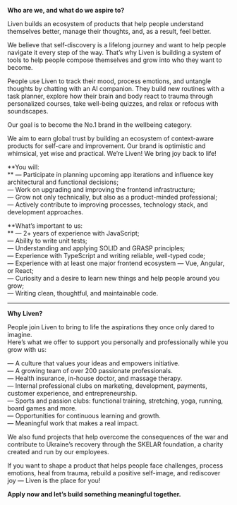 **Who are we, and what do we aspire to?**

Liven builds an ecosystem of products that help people understand themselves
better, manage their thoughts, and, as a result, feel better.

We believe that self-discovery is a lifelong journey and want to help people
navigate it every step of the way. That’s why Liven is building a system of
tools to help people compose themselves and grow into who they want to become.

People use Liven to track their mood, process emotions, and untangle thoughts
by chatting with an AI companion. They build new routines with a task planner,
explore how their brain and body react to trauma through personalized courses,
take well-being quizzes, and relax or refocus with soundscapes.

Our goal is to become the No.1 brand in the wellbeing category.

We aim to earn global trust by building an ecosystem of context-aware products
for self-care and improvement. Our brand is optimistic and whimsical, yet wise
and practical. We’re Liven! We bring joy back to life!

**You will:  
** — Participate in planning upcoming app iterations and influence key
architectural and functional decisions;  
— Work on upgrading and improving the frontend infrastructure;  
— Grow not only technically, but also as a product-minded professional;  
— Actively contribute to improving processes, technology stack, and
development approaches.

  
**What’s important to us:  
** — 2+ years of experience with JavaScript;  
— Ability to write unit tests;  
— Understanding and applying SOLID and GRASP principles;  
— Experience with TypeScript and writing reliable, well-typed code;  
— Experience with at least one major frontend ecosystem — Vue, Angular, or
React;  
— Curiosity and a desire to learn new things and help people around you grow;  
— Writing clean, thoughtful, and maintainable code.  
********

**Why Liven?**

People join Liven to bring to life the aspirations they once only dared to
imagine.  
Here’s what we offer to support you personally and professionally while you
grow with us:

— A culture that values your ideas and empowers initiative.  
— A growing team of over 200 passionate professionals.  
— Health insurance, in-house doctor, and massage therapy.  
— Internal professional clubs on marketing, development, payments, customer
experience, and entrepreneurship.  
— Sports and passion clubs: functional training, stretching, yoga, running,
board games and more.  
— Opportunities for continuous learning and growth.  
— Meaningful work that makes a real impact.

  
We also fund projects that help overcome the consequences of the war and
contribute to Ukraine’s recovery through the SKELAR foundation, a charity
created and run by our employees.

If you want to shape a product that helps people face challenges, process
emotions, heal from trauma, rebuild a positive self-image, and rediscover joy
— Liven is the place for you!

**Apply now and let’s build something meaningful together.**